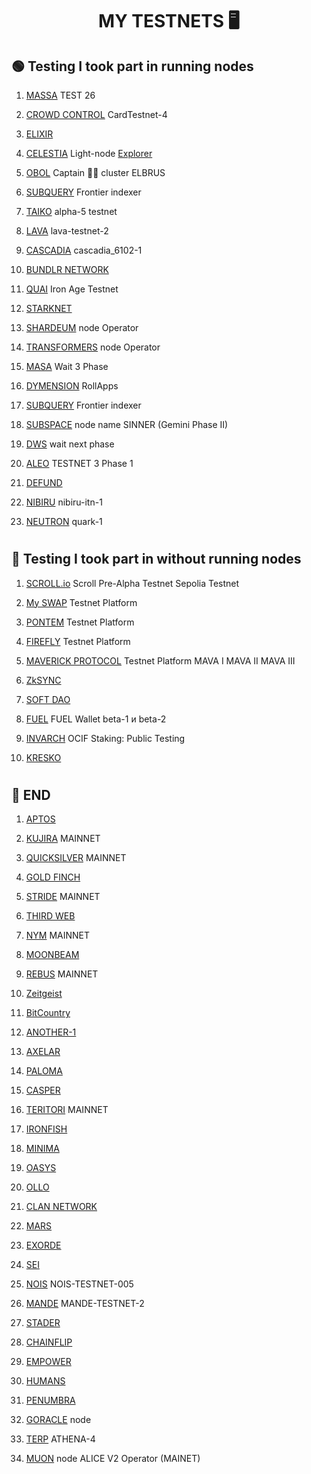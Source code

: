 <h1 align="center">MY TESTNETS 🖥 </h1>

##  🟢 Testing I took part in running nodes


1. [MASSA](https://github.com/AntNodes/MY-TESTNET/blob/main/README.md) TEST 26

2. [CROWD CONTROL](https://explorer.stavr.tech/CARDCHAIN/staking/ccvaloper1k2tyxj9pjxskpnqf87prkr9whzagnx5aprf2lg) CardTestnet-4

3. [ELIXIR](https://dashboard.elixir.finance/)

4. [CELESTIA](https://tiascan.com/light-node/12D3KooWBpZE5nvFAJSyE6ZkHh9Zz9avVauoLfc7vw8KgBYhBHpL) Light-node  [Explorer](https://testnet.mintscan.io/celestia-testnet)

5. [OBOL](https://prater.beaconcha.in/validator/9888d54b70cbd55180cbafbd3dbbd6b483ceca515cfb64e84eb872ffa2577e7357b99a460b24679af8f8af34c1d0ee78#attestations) Captain 👨‍✈️ cluster ELBRUS

6. [SUBQUERY](https://github.com/AntNodes/MY-TESTNET/blob/main/README.md) Frontier indexer

7. [TAIKO](https://taiko.xyz/docs) alpha-5 testnet

9. [LAVA](https://lava.explorers.guru/validator/lava@valoper1672pe6c5egffx4glalyg8yzqeuv7kwj3tqz9dy) lava-testnet-2

10. [CASCADIA](https://exp.systemd.run/cascadia/staking/cascadiavaloper1xr2cz4682x9eylqde0yl0alefmzdr4jw7jdv3j) cascadia_6102-1

11. [BUNDLR NETWORK](https://bundlr.network/explorer/Ry2bDGfBIvYtvDPYnf0eg_ijH4A1EDKaaEEecyjbUQ4)

14. [QUAI](https://github.com/AntNodes/MY-TESTNET/blob/main/README.md) Iron Age Testnet

15. [STARKNET](https://discord.com/channels/793094838509764618/956557041336455290/1030581742605713519)

16. [SHARDEUM](https://shardeum.org/ru/) node Operator

17. [TRANSFORMERS](https://explorer.tfsc.io/) node Operator

18. [MASA](https://github.com/AntNodes/MY-TESTNET/blob/main/README.md) Wait 3 Phase

19. [DYMENSION](https://docs.dymension.xyz/build/roller) RollApps

20. [SUBQUERY](https://github.com/AntNodes/MY-TESTNET/blob/main/README.md) Frontier indexer

21. [SUBSPACE](https://telemetry.subspace.network/#/0x43d10ffd50990380ffe6c9392145431d630ae67e89dbc9c014cac2a417759101) node name SINNER (Gemini Phase II)

22. [DWS](https://dws.explorers.guru/validator/dewebvaloper1avtnh7w7d8pa7uakr4vscp2skdg3wg9flrgdr3) wait next phase

23. [ALEO](https://github.com/AleoHQ/snarkOS/) TESTNET 3 Phase 1

26. [DEFUND](https://defund.explorers.guru/validator/defundvaloper1e8gelxtyhhwgnlm4u53qynh4w8ly6h3jptaav9)
 
28. [NIBIRU](https://nibiru.explorers.guru/validator/nibivaloper17yq8at5lsyxdas6zqd2qfcjldp32dgjgcpsy5t) nibiru-itn-1

29. [NEUTRON](https://neutron.explorers.guru/validator/neutronvaloper1pp4q0wy9nw8t30u20nv2px0znnwgfse8gxxfsx) quark-1

#
#


## 🔵 Testing I took part in without running nodes


1. [SCROLL.io](https://scroll.io/) Scroll Pre-Alpha Testnet Sepolia Testnet

2. [My SWAP](https://www.myswap.xyz/) Testnet Platform

3. [PONTEM](https://pontem.network/) Testnet Platform

4. [FIREFLY](https://firefly.exchange/) Testnet Platform

5. [MAVERICK PROTOCOL](https://www.mav.xyz/) Testnet Platform MAVA I MAVA II MAVA III

6. [ZkSYNC](https://zksync.io/)

7. [SOFT DAO](https://app.stagetokensoft.com)

8. [FUEL](https://fuels-wallet.vercel.app/docs/install) FUEL Wallet beta-1 и beta-2

9. [INVARCH](https://www.tinker.network/) OCIF Staking: Public Testing

10. [KRESKO](https://app.kresko.link/)

#
#


## 🔴 END

1. [APTOS](https://github.com/AntNodes/MY-TESTNET/blob/main/README.md)

2. [KUJIRA](https://github.com/AntNodes/MY-TESTNET/edit/main/README.md) MAINNET

3. [QUICKSILVER](https://github.com/AntNodes/MY-TESTNET/edit/main/README.md) MAINNET

4. [GOLD FINCH](https://goldfinch.finance/)

5. [STRIDE](https://stride.zone/) MAINNET

6. [THIRD WEB](https://thirdweb.com/?utm_source=dc)

7. [NYM](https://nymtech.net/) MAINNET

8. [MOONBEAM](https://moonbeam.network/)

9. [REBUS](https://github.com/AntNodes/MY-TESTNET/edit/main/README.md) MAINNET

10. [Zeitgeist](https://zeitgeist.pm/)

11. [BitCountry](https://bit.country/) 

12. [ANOTHER-1](https://another-1.io/)

13. [AXELAR](https://github.com/AntNodes/MY-TESTNET/edit/main/README.md)

14. [PALOMA](https://github.com/AntNodes/MY-TESTNET/edit/main/README.md)

15. [CASPER](https://casper.network/)

16. [TERITORI](https://explorer.stavr.tech/teritori/staking/torivaloper12h3mykwltnv3tsvgwh7j334ra6ep3222ktju76) MAINNET 

17. [IRONFISH](https://github.com/AntNodes/MY-TESTNET/blob/main/README.md)

18. [MINIMA](https://github.com/AntNodes/MY-TESTNET/blob/main/README.md)

19. [OASYS](https://docs.oasys.games/docs/category/validator)

20. [OLLO](https://explorer.stavr.tech/ollo/staking/ollovaloper1wttdn7xxvyfugw7pnwz55q2fkf7gr4xvt9fdxr)

21. [CLAN NETWORK](https://testnet.explorer.testnet.run/Clan%20Network/staking/clanvaloper1mjml2l6e5t0hj6eyz4hyp8mlvgxpc733ak2cjq)

22. [MARS](https://mars.explorers.guru/validator/marsvaloper1eptyqsc5ps264tv5mfgsmwtgvvgu82uknetttx)

23. [EXORDE](https://explorer.exorde.network/leaderboard)

24. [SEI](https://github.com/AntNodes/MY-TESTNET/edit/main/README.md)

25. [NOIS](https://explorer.stavr.tech/nois/staking/noisvaloper1l4gudwr60jk3awse85awn9wf762w9afcjtp2zj) NOIS-TESTNET-005

26. [MANDE](https://explorer.stavr.tech/mande-chain/staking/mandevaloper1kh3ksyfckthg8f6yg8kyt50tv062afu5d2k0ew) MANDE-TESTNET-2

27. [STADER](https://prater.beaconcha.in/validator/ae3f805607ded699e30ee58fde57a061a1fda02784a5dd6205c8e7e5d130e6b4ae5a017667754e5fb206cc271558d73d#deposits)

28. [CHAINFLIP](https://blocks-perseverance.chainflip.io/validator/cFMVemarchUtgJkWUuQ7UnMUV3SH4gk7mPbgUi5drZuKzBXQw)

29. [EMPOWER](https://empower.explorers.guru/validator/empowervaloper1dyvp8vsrhrepnp4xlpspsswhx5rmam6vnens85)

30. [HUMANS](https://explorer.humans.zone/humans-testnet/staking/humanvaloper1y3d4pdvay8ask3dte7y752tj9kx2w2tkx6d0ky)

31. [PENUMBRA](http://penumbra.zpoken.io/validators/penumbravalcons15868j3lz67nh8cssm0e29n3mca7gsm5pu7tjac)

32. [GORACLE](https://testnet-app.goracle.io/nodes/optin) node

33. [TERP](https://testnet.itrocket.net/terp/staking/terpvaloper1r3hwq6l7pq0lhgsu4893c6asnsdtvzgvagxaw3) ATHENA-4

34. [MUON](https://alice.muon.net/join/) node ALICE V2 Operator (MAINET)




